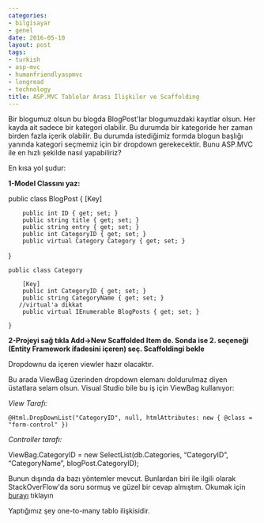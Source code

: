 ```yaml
---
categories:
- bilgisayar
- genel
date: 2016-05-10
layout: post
tags:
- turkish
- asp-mvc
- humanfriendlyaspmvc
- longread
- technology
title: ASP.MVC Tablolar Arası İlişkiler ve Scaffolding
---
```


Bir blogumuz olsun bu blogda BlogPost'lar blogumuzdaki kayıtlar olsun. Her kayda ait sadece bir kategori olabilir. Bu durumda bir kategoride her zaman birden fazla içerik olabilir. Bu durumda istediğimiz formda blogun başlığı yanında kategori seçmemiz için bir dropdown gerekecektir. Bunu ASP.MVC ile en hızlı şekilde nasıl yapabiliriz?

En kısa yol şudur:

**1-Model Classını yaz:**

public class BlogPost { \[Key\]

```
    public int ID { get; set; }
    public string title { get; set; }
    public string entry { get; set; }
    public int CategoryID { get; set; }
    public virtual Category Category { get; set; }
```

}

`public class Category`

```
    [Key]
    public int CategoryID { get; set; }
    public string CategoryName { get; set; }
   //virtual'a dikkat
    public virtual IEnumerable BlogPosts { get; set; }

}
```

**2-Projeyi sağ tıkla Add->New Scaffolded Item de. Sonda ise 2. seçeneği (Entity Framework ifadesini içeren) seç. Scaffoldingi bekle**

Dropdownu da içeren viewler hazır olacaktır.

Bu arada ViewBag üzerinden dropdown elemanı doldurulmaz diyen üstatlara selam olsun. Visual Studio bile bu iş için ViewBag kullanıyor:

_View Tarafı:_

`@Html.DropDownList("CategoryID", null, htmlAttributes: new { @class = "form-control" })`

_Controller tarafı:_

ViewBag.CategoryID = new SelectList(db.Categories, “CategoryID”, “CategoryName”, blogPost.CategoryID);

Bunun dışında da bazı yöntemler mevcut. Bunlardan biri ile ilgili olarak StackOverFlow'da soru sormuş ve güzel bir cevap almıştım. Okumak için [burayı](http://stackoverflow.com/questions/37073491/sending-form-data-in-asp-mvc/37073673#37073673) tıklayın

Yaptığımız şey one-to-many tablo ilişkisidir.
